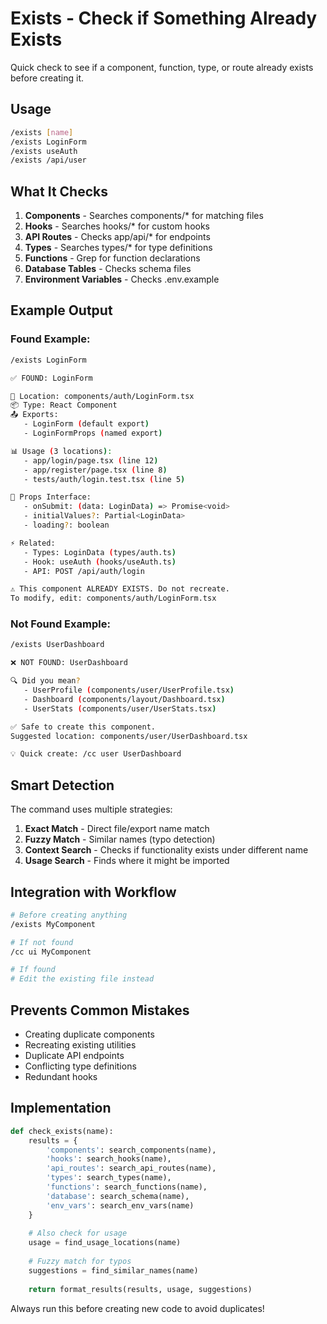 # Exists - Check if Something Already Exists

Quick check to see if a component, function, type, or route already exists before creating it.

## Usage

```bash
/exists [name]
/exists LoginForm
/exists useAuth
/exists /api/user
```

## What It Checks

1. **Components** - Searches components/* for matching files
2. **Hooks** - Searches hooks/* for custom hooks
3. **API Routes** - Checks app/api/* for endpoints
4. **Types** - Searches types/* for type definitions
5. **Functions** - Grep for function declarations
6. **Database Tables** - Checks schema files
7. **Environment Variables** - Checks .env.example

## Example Output

### Found Example:
```bash
/exists LoginForm

✅ FOUND: LoginForm

📍 Location: components/auth/LoginForm.tsx
📦 Type: React Component
📤 Exports: 
   - LoginForm (default export)
   - LoginFormProps (named export)

📊 Usage (3 locations):
   - app/login/page.tsx (line 12)
   - app/register/page.tsx (line 8) 
   - tests/auth/login.test.tsx (line 5)

🔧 Props Interface:
   - onSubmit: (data: LoginData) => Promise<void>
   - initialValues?: Partial<LoginData>
   - loading?: boolean

⚡ Related:
   - Types: LoginData (types/auth.ts)
   - Hook: useAuth (hooks/useAuth.ts)
   - API: POST /api/auth/login

⚠️ This component ALREADY EXISTS. Do not recreate.
To modify, edit: components/auth/LoginForm.tsx
```

### Not Found Example:
```bash
/exists UserDashboard

❌ NOT FOUND: UserDashboard

🔍 Did you mean?
   - UserProfile (components/user/UserProfile.tsx)
   - Dashboard (components/layout/Dashboard.tsx)
   - UserStats (components/user/UserStats.tsx)

✅ Safe to create this component.
Suggested location: components/user/UserDashboard.tsx

💡 Quick create: /cc user UserDashboard
```

## Smart Detection

The command uses multiple strategies:

1. **Exact Match** - Direct file/export name match
2. **Fuzzy Match** - Similar names (typo detection)
3. **Context Search** - Checks if functionality exists under different name
4. **Usage Search** - Finds where it might be imported

## Integration with Workflow

```bash
# Before creating anything
/exists MyComponent

# If not found
/cc ui MyComponent

# If found
# Edit the existing file instead
```

## Prevents Common Mistakes

- Creating duplicate components
- Recreating existing utilities
- Duplicate API endpoints
- Conflicting type definitions
- Redundant hooks

## Implementation

```python
def check_exists(name):
    results = {
        'components': search_components(name),
        'hooks': search_hooks(name),
        'api_routes': search_api_routes(name),
        'types': search_types(name),
        'functions': search_functions(name),
        'database': search_schema(name),
        'env_vars': search_env_vars(name)
    }
    
    # Also check for usage
    usage = find_usage_locations(name)
    
    # Fuzzy match for typos
    suggestions = find_similar_names(name)
    
    return format_results(results, usage, suggestions)
```

Always run this before creating new code to avoid duplicates!